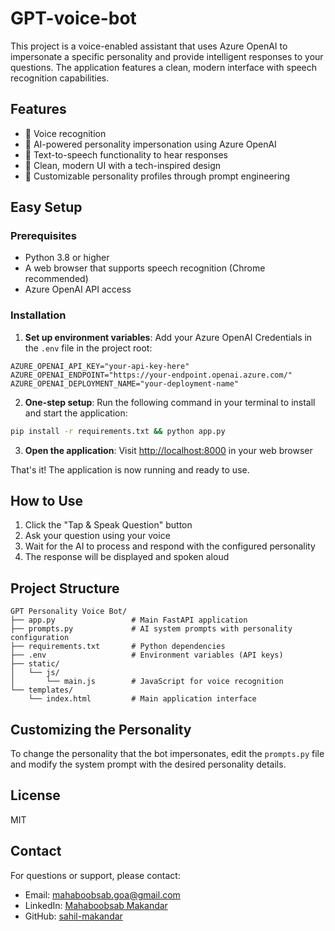 # GPT-voice-bot
This project is a voice-enabled assistant that uses Azure OpenAI to impersonate a specific personality and provide intelligent responses to your questions. The application features a clean, modern interface with speech recognition capabilities.

## Features

- 🎤 Voice recognition 
- 🤖 AI-powered personality impersonation using Azure OpenAI
- 💬 Text-to-speech functionality to hear responses
- 🎨 Clean, modern UI with a tech-inspired design
- 👤 Customizable personality profiles through prompt engineering

## Easy Setup

### Prerequisites

- Python 3.8 or higher
- A web browser that supports speech recognition (Chrome recommended)
- Azure OpenAI API access

### Installation

1. **Set up environment variables**: Add your Azure OpenAI Credentials in the `.env` file in the project root:

```
AZURE_OPENAI_API_KEY="your-api-key-here"
AZURE_OPENAI_ENDPOINT="https://your-endpoint.openai.azure.com/"
AZURE_OPENAI_DEPLOYMENT_NAME="your-deployment-name"
```

2. **One-step setup**: Run the following command in your terminal to install and start the application:

```bash
pip install -r requirements.txt && python app.py
```

3. **Open the application**: Visit [http://localhost:8000](http://localhost:8000) in your web browser

That's it! The application is now running and ready to use.

## How to Use

1. Click the "Tap & Speak Question" button
2. Ask your question using your voice
3. Wait for the AI to process and respond with the configured personality
4. The response will be displayed and spoken aloud

## Project Structure

```
GPT Personality Voice Bot/
├── app.py                 # Main FastAPI application
├── prompts.py             # AI system prompts with personality configuration
├── requirements.txt       # Python dependencies
├── .env                   # Environment variables (API keys)
├── static/                
│   └── js/
│       └── main.js        # JavaScript for voice recognition
└── templates/
    └── index.html         # Main application interface
```

## Customizing the Personality

To change the personality that the bot impersonates, edit the `prompts.py` file and modify the system prompt with the desired personality details.


## License

MIT

## Contact

For questions or support, please contact:
- Email: mahaboobsab.goa@gmail.com
- LinkedIn: [Mahaboobsab Makandar](https://www.linkedin.com/in/mahaboobsab-makandar)
- GitHub: [sahil-makandar](https://github.com/sahil-makandar)
